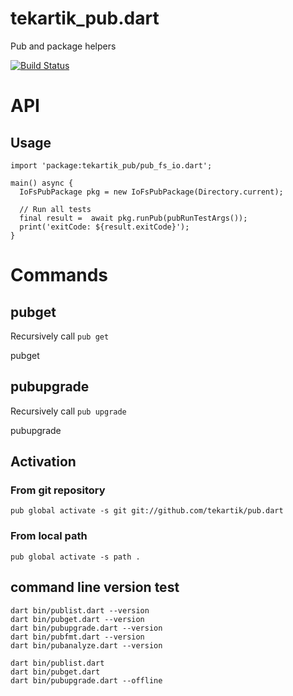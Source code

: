 # tekartik_pub.dart

Pub and package helpers

[![Build Status](https://travis-ci.org/tekartik/tekartik_pub.dart.svg?branch=master)](https://travis-ci.org/tekartik/tekartik_pub.dart)

# API

## Usage

````
import 'package:tekartik_pub/pub_fs_io.dart';

main() async {
  IoFsPubPackage pkg = new IoFsPubPackage(Directory.current);

  // Run all tests
  final result =  await pkg.runPub(pubRunTestArgs());
  print('exitCode: ${result.exitCode}');
}
````

# Commands

## pubget

Recursively call `pub get`

   pubget
    
## pubupgrade

Recursively call `pub upgrade`

   pubupgrade
   
## Activation

### From git repository

    pub global activate -s git git://github.com/tekartik/pub.dart

### From local path

    pub global activate -s path .

## command line version test

    dart bin/publist.dart --version
    dart bin/pubget.dart --version
    dart bin/pubupgrade.dart --version
    dart bin/pubfmt.dart --version
    dart bin/pubanalyze.dart --version
    
    dart bin/publist.dart
    dart bin/pubget.dart
    dart bin/pubupgrade.dart --offline
        
